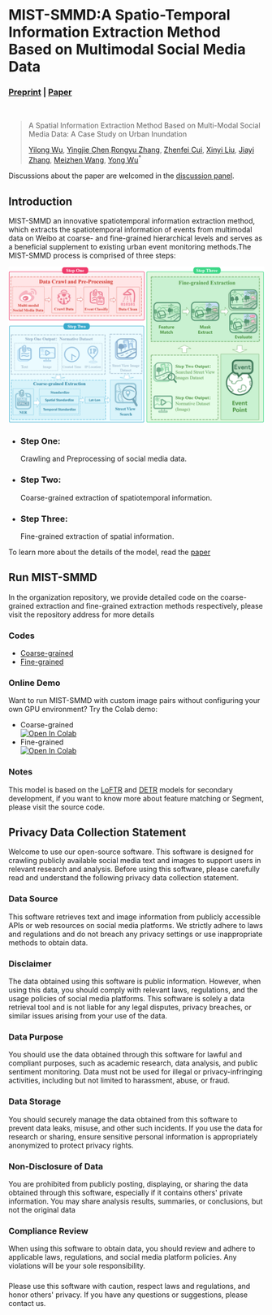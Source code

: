 # MIST-SMMD:A Spatio-Temporal Information Extraction Method Based on Multimodal Social Media Data
### [Preprint](https://www.preprints.org/manuscript/202305.1205/v2) | [Paper](https://www.mdpi.com/2220-9964/12/9/368)
<br/>

>A Spatial Information Extraction Method Based on Multi-Modal Social Media Data: A Case Study on Urban Inundation
>
>[Yilong Wu](https://github.com/uyoin),  [Yingjie Chen](https://github.com/FalleNSakura2002),[Rongyu Zhang](https://github.com/hz157), [Zhenfei Cui](http://geo.fjnu.edu.cn/main.htm), [Xinyi Liu](http://geo.fjnu.edu.cn/main.htm), [Jiayi Zhang](http://geo.fjnu.edu.cn/main.htm), [Meizhen Wang](http://dky.njnu.edu.cn/info/1213/3986.htm), [Yong Wu](http://geo.fjnu.edu.cn/3e/21/c4964a81441/page.htm)<sup>*</sup>  

Discussions about the paper are welcomed in the [discussion panel](https://github.com/discussions).

## Introduction

MIST-SMMD an innovative spatiotemporal information extraction method, which extracts the spatiotemporal information of events from multimodal data on Weibo at coarse- and fine-grained hierarchical levels and serves as a beneficial supplement to existing urban event monitoring methods.The MIST-SMMD process is comprised of three steps:

![Main Processes](profile/img/mainprocess.png)

- ### Step One:
  Crawling and Preprocessing of social media data.
- ### Step Two:
  Coarse-grained extraction of spatiotemporal information.
- ### Step Three:
  Fine-grained extraction of spatial information.

To learn more about the details of the model, read the [paper](https://www.mdpi.com/journal/ijgi)

## Run MIST-SMMD

In the organization repository, we provide detailed code on the coarse-grained extraction and fine-grained extraction methods respectively, please visit the repository address for more details

### Codes
- [Coarse-grained](https://github.com/MIST-SMMD/Coarse-grained)
- [Fine-grained](https://github.com/MIST-SMMD/Fine-grained)

### Online Demo
Want to run MIST-SMMD with custom image pairs without configuring your own GPU environment? Try the Colab demo:
- Coarse-grained  
[![Open In Colab](https://colab.research.google.com/assets/colab-badge.svg)](https://colab.research.google.com/drive/1KQjqZSgTuCoWj6k4e2gpgLt1XBp37EXj?usp=sharing)
- Fine-grained  
[![Open In Colab](https://colab.research.google.com/assets/colab-badge.svg)](https://colab.research.google.com/drive/1BO1gBlShIJn0E0LILbBlghXcaQ85N5XQ?usp=sharing)

### Notes
This model is based on the [LoFTR](https://github.com/zju3dv/LoFTR) and [DETR](https://github.com/facebookresearch/detr) models for secondary development, if you want to know more about feature matching or Segment, please visit the source code.

## Privacy Data Collection Statement
Welcome to use our open-source software. This software is designed for crawling publicly available social media text and images to support users in relevant research and analysis. Before using this software, please carefully read and understand the following privacy data collection statement.
### Data Source
This software retrieves text and image information from publicly accessible APIs or web resources on social media platforms. We strictly adhere to laws and regulations and do not breach any privacy settings or use inappropriate methods to obtain data.
### Disclaimer
The data obtained using this software is public information. However, when using this data, you should comply with relevant laws, regulations, and the usage policies of social media platforms. This software is solely a data retrieval tool and is not liable for any legal disputes, privacy breaches, or similar issues arising from your use of the data.
### Data Purpose
You should use the data obtained through this software for lawful and compliant purposes, such as academic research, data analysis, and public sentiment monitoring. Data must not be used for illegal or privacy-infringing activities, including but not limited to harassment, abuse, or fraud.
### Data Storage
You should securely manage the data obtained from this software to prevent data leaks, misuse, and other such incidents. If you use the data for research or sharing, ensure sensitive personal information is appropriately anonymized to protect privacy rights.
### Non-Disclosure of Data
You are prohibited from publicly posting, displaying, or sharing the data obtained through this software, especially if it contains others' private information. You may share analysis results, summaries, or conclusions, but not the original data
### Compliance Review
When using this software to obtain data, you should review and adhere to applicable laws, regulations, and social media platform policies. Any violations will be your sole responsibility.      
### 
Please use this software with caution, respect laws and regulations, and honor others' privacy. If you have any questions or suggestions, please contact us.

